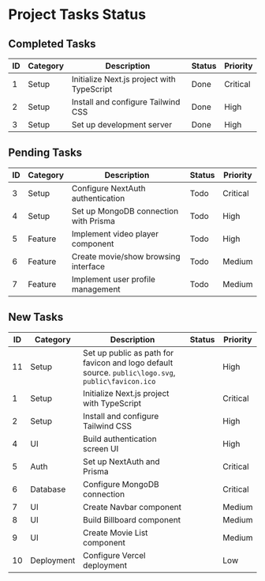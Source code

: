 # Project Tasks Status

## Completed Tasks

| ID  | Category     | Description                               | Status  | Priority |
| --- | ------------ | ----------------------------------------- | ------- | -------- |
| 1   | Setup        | Initialize Next.js project with TypeScript | Done        | Critical |
| 2   | Setup        | Install and configure Tailwind CSS        | Done      | High     |
| 3   | Setup        | Set up development server                | Done     | High     |

## Pending Tasks

| ID  | Category     | Description                               | Status  | Priority |
| --- | ------------ | ----------------------------------------- | ------- | -------- |
| 3   | Setup        | Configure NextAuth authentication         | Todo      | Critical |
| 4   | Setup        | Set up MongoDB connection with Prisma     | Todo      | High     |
| 5   | Feature      | Implement video player component          | Todo      | High     |
| 6   | Feature      | Create movie/show browsing interface      | Todo      | Medium   |
| 7   | Feature      | Implement user profile management         | Todo      | Medium   |


## New Tasks

| ID  | Category     | Description                               | Status  | Priority |
| --- | ------------ | ----------------------------------------- | ------- | -------- |
| 11   | Setup        | Set up public as path for favicon and logo default source. `public\logo.svg`, `public\favicon.ico` |        | High     |
| 1   | Setup        | Initialize Next.js project with TypeScript |         | Critical |
| 2   | Setup        | Install and configure Tailwind CSS        |         | High     |
| 4   | UI           | Build authentication screen UI           |         | High     |
| 5   | Auth         | Set up NextAuth and Prisma               |         | Critical |
| 6   | Database     | Configure MongoDB connection             |         | Critical |
| 7   | UI           | Create Navbar component                  |         | Medium   |
| 8   | UI           | Build Billboard component                |         | Medium   |
| 9   | UI           | Create Movie List component              |         | Medium   |
| 10  | Deployment   | Configure Vercel deployment              |         | Low      |

